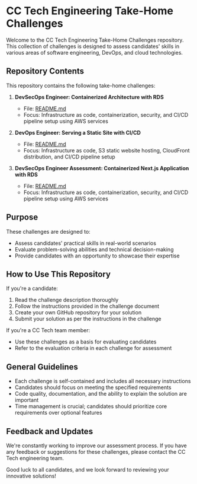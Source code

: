 # CC Tech Engineering Take-Home Challenges

Welcome to the CC Tech Engineering Take-Home Challenges repository. This collection of challenges is designed to assess candidates' skills in various areas of software engineering, DevOps, and cloud technologies.

## Repository Contents

This repository contains the following take-home challenges:

1. **DevSecOps Engineer: Containerized Architecture with RDS**
   - File: [README.md](aws-devops-role.md)
   - Focus: Infrastructure as code, containerization, security, and CI/CD pipeline setup using AWS services

2. **DevOps Engineer: Serving a Static Site with CI/CD**
   - File: [README.md](aws-static-website.md)
   - Focus: Infrastructure as code, S3 static website hosting, CloudFront distribution, and CI/CD pipeline setup
     
3. **DevSecOps Engineer Assessment: Containerized Next.js Application with RDS**
   - File: [README.md](./aws-devops-ecs/README.md)
   - Focus: Infrastructure as code, containerization, security, and CI/CD pipeline setup using AWS services

## Purpose

These challenges are designed to:
- Assess candidates' practical skills in real-world scenarios
- Evaluate problem-solving abilities and technical decision-making
- Provide candidates with an opportunity to showcase their expertise

## How to Use This Repository

If you're a candidate:
1. Read the challenge description thoroughly
2. Follow the instructions provided in the challenge document
3. Create your own GitHub repository for your solution
4. Submit your solution as per the instructions in the challenge

If you're a CC Tech team member:
- Use these challenges as a basis for evaluating candidates
- Refer to the evaluation criteria in each challenge for assessment

## General Guidelines

- Each challenge is self-contained and includes all necessary instructions
- Candidates should focus on meeting the specified requirements
- Code quality, documentation, and the ability to explain the solution are important
- Time management is crucial; candidates should prioritize core requirements over optional features

## Feedback and Updates

We're constantly working to improve our assessment process. If you have any feedback or suggestions for these challenges, please contact the CC Tech engineering team.

Good luck to all candidates, and we look forward to reviewing your innovative solutions!
